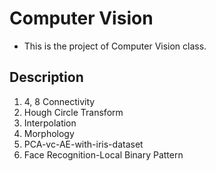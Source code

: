# Computer Vision
- This is the project of Computer Vision class.

## Description
1) 4, 8 Connectivity
2) Hough Circle Transform
3) Interpolation
4) Morphology
5) PCA-vc-AE-with-iris-dataset
6) Face Recognition-Local Binary Pattern
